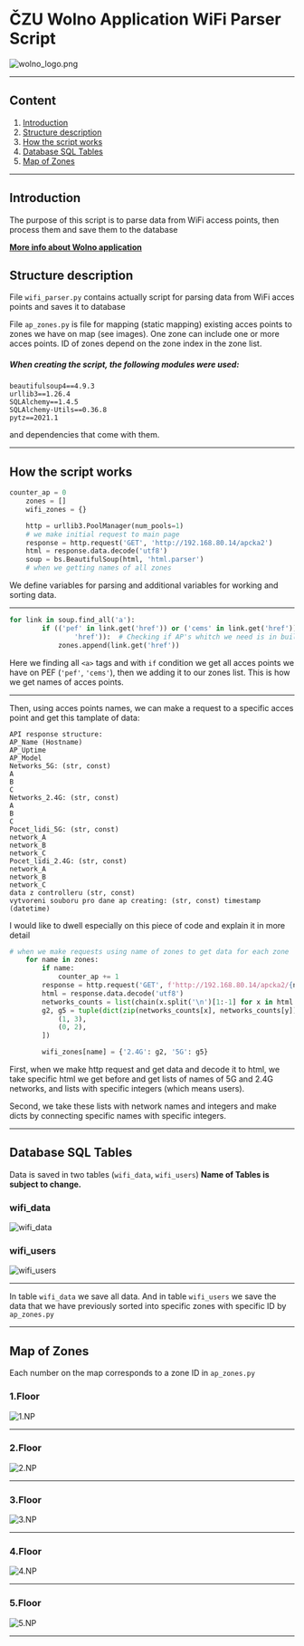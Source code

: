 # ČZU Wolno Application WiFi Parser Script

![wolno_logo.png](http://ls40.pef.czu.cz/files/wolno_logo.png)

---
## Content
1. [Introduction](#intro)
2. [Structure description](#structdesc)
3. [How the script works](#howworks)
4. [Database SQL Tables](#DB)
5. [Map of Zones](#zones)


---

## <a id='intro'>Introduction</a>
The purpose of this script is to parse data from WiFi access points, then process them and save them to the database

__[More info about Wolno application](http://ls40.pef.czu.cz/obsazenost-arealu-czu)__

## <a id='structdesc'>Structure description</a>

File ```wifi_parser.py``` сontains actually script for parsing data from WiFi acces points and saves it to database

File ```ap_zones.py``` is file for mapping (static mapping) existing acces points to zones we have on map (see images). One zone can include one or more acces points. ID of zones depend on the zone index in the zone list.


##### When creating the script, the following modules were used:
```
beautifulsoup4==4.9.3
urllib3==1.26.4
SQLAlchemy==1.4.5
SQLAlchemy-Utils==0.36.8
pytz==2021.1
```
and dependencies that come with them.
___

## <a id='howworks'>How the script works</a>

```python
counter_ap = 0
    zones = []
    wifi_zones = {}

    http = urllib3.PoolManager(num_pools=1)
    # we make initial request to main page
    response = http.request('GET', 'http://192.168.80.14/apcka2')
    html = response.data.decode('utf8')
    soup = bs.BeautifulSoup(html, 'html.parser')
    # when we getting names of all zones
```
We define variables for parsing and additional variables for working and sorting data. 

___

```python
for link in soup.find_all('a'):
        if (('pef' in link.get('href')) or ('cems' in link.get('href'))) and ('out' not in link.get(
                'href')):  # Checking if AP's whitch we need is in building PEF (pef, cems) and adding to list of names of APs
            zones.append(link.get('href'))
```

Here we finding all `<a>` tags and with `if` condition we get all acces points we have on PEF (`'pef'`, `'cems'`), then we adding it to our zones list. This is how we get names of acces points. 

___

Then, using acces points names, we can make a request to a specific acces point and get this tamplate of data:

```
API response structure:
AP_Name (Hostname)
AP_Uptime 
AP_Model
Networks_5G: (str, const)
A
B
C
Networks_2.4G: (str, const)
A
B
C
Pocet_lidi_5G: (str, const)
network_A
network_B
network_C
Pocet_lidi_2.4G: (str, const)
network_A
network_B
network_C
data z controlleru (str, const)
vytvoreni souboru pro dane ap creating: (str, const) timestamp (datetime)
```


I would like to dwell especially on this piece of code and explain it in more detail
```python
# when we make requests using name of zones to get data for each zone
    for name in zones:
        if name:
            counter_ap += 1
        response = http.request('GET', f'http://192.168.80.14/apcka2/{name}')
        html = response.data.decode('utf8')
        networks_counts = list(chain(x.split('\n')[1:-1] for x in html.split(':')[1:5]))
        g2, g5 = tuple(dict(zip(networks_counts[x], networks_counts[y])) for x, y in [
            (1, 3),
            (0, 2),
        ])

        wifi_zones[name] = {'2.4G': g2, '5G': g5}
```
First, when we make http request and get data and decode it to html, we take specific html we get before and get lists of names of 5G and 2.4G networks, and lists with specific integers (which means users).

Second, we take these lists with network names and integers and make dicts by connecting specific names with specific integers.

___

## <a id='DB'>Database SQL Tables</a>

Data is saved in two tables (`wifi_data`, `wifi_users`) __Name of Tables is subject to change.__

### wifi_data
![wifi_data](wifi_data.jpg)
### wifi_users
![wifi_users](wifi_users.jpg)
___
In table `wifi_data` we save all data. And in table `wifi_users` we save the data that we have previously sorted into specific zones with specific ID by `ap_zones.py`

___

## <a id='zones'>Map of Zones</a>
Each number on the map corresponds to a zone ID in `ap_zones.py`
### 1.Floor
![1.NP](1.NP.jpg)
___
### 2.Floor
![2.NP](2.NP.jpg)
___
### 3.Floor
![3.NP](3.NP.jpg)
___
### 4.Floor
![4.NP](4.NP.jpg)
___
### 5.Floor
![5.NP](5.NP.jpg)
___


















